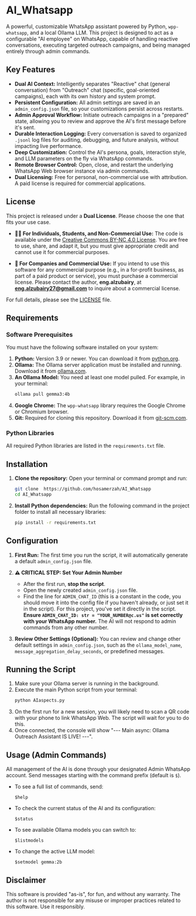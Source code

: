 # AI_Whatsapp

A powerful, customizable WhatsApp assistant powered by Python, `wpp-whatsapp`, and a local Ollama LLM. This project is designed to act as a configurable "AI employee" on WhatsApp, capable of handling reactive conversations, executing targeted outreach campaigns, and being managed entirely through admin commands.

## Key Features

- **Dual AI Context:** Intelligently separates "Reactive" chat (general conversation) from "Outreach" chat (specific, goal-oriented campaigns), each with its own history and system prompt.
- **Persistent Configuration:** All admin settings are saved in an `admin_config.json` file, so your customizations persist across restarts.
- **Admin Approval Workflow:** Initiate outreach campaigns in a "prepared" state, allowing you to review and approve the AI's first message before it's sent.
- **Durable Interaction Logging:** Every conversation is saved to organized `.jsonl` log files for auditing, debugging, and future analysis, without impacting live performance.
- **Deep Customization:** Control the AI's persona, goals, interaction style, and LLM parameters on the fly via WhatsApp commands.
- **Remote Browser Control:** Open, close, and restart the underlying WhatsApp Web browser instance via admin commands.
- **Dual Licensing:** Free for personal, non-commercial use with attribution. A paid license is required for commercial applications.

## License

This project is released under a **Dual License**. Please choose the one that fits your use case.

- **🧑‍💻 For Individuals, Students, and Non-Commercial Use:** The code is available under the [Creative Commons BY-NC 4.0 License](https://creativecommons.org/licenses/by-nc/4.0/). You are free to use, share, and adapt it, but you must give appropriate credit and cannot use it for commercial purposes.

- **🏢 For Companies and Commercial Use:** If you intend to use this software for any commercial purpose (e.g., in a for-profit business, as part of a paid product or service), you must purchase a commercial license. Please contact the author, **eng.alzubairy**, at **eng.alzubairy27@gmail.com** to inquire about a commercial license.

For full details, please see the [LICENSE](LICENSE) file.

## Requirements

### Software Prerequisites

You must have the following software installed on your system:

1.  **Python:** Version 3.9 or newer. You can download it from [python.org](https://www.python.org/downloads/).
2.  **Ollama:** The Ollama server application must be installed and running. Download it from [ollama.com](https://ollama.com/).
3.  **An Ollama Model:** You need at least one model pulled. For example, in your terminal:
    ```bash
    ollama pull gemma3:4b
    ```
4.  **Google Chrome:** The `wpp-whatsapp` library requires the Google Chrome or Chromium browser.
5.  **Git:** Required for cloning this repository. Download it from [git-scm.com](https://git-scm.com/).

### Python Libraries

All required Python libraries are listed in the `requirements.txt` file.

## Installation

1.  **Clone the repository:**
    Open your terminal or command prompt and run:
    ```bash
    git clone  https://github.com/hosamerzah/AI_Whatsapp
    cd AI_Whatsapp
    ```

2.  **Install Python dependencies:**
    Run the following command in the project folder to install all necessary libraries:
    ```bash
    pip install -r requirements.txt
    ```

## Configuration

1.  **First Run:** The first time you run the script, it will automatically generate a default `admin_config.json` file.

2.  **⚠️ CRITICAL STEP: Set Your Admin Number**
    -   After the first run, **stop the script**.
    -   Open the newly created `admin_config.json` file.
    -   Find the line for `ADMIN_CHAT_ID` (this is a constant in the code, you should move it into the config file if you haven't already, or just set it in the script). For this project, you've set it directly in the script. **Ensure `ADMIN_CHAT_ID: str = "YOUR_NUMBER@c.us"` is set correctly with your WhatsApp number.** The AI will not respond to admin commands from any other number.

3.  **Review Other Settings (Optional):**
    You can review and change other default settings in `admin_config.json`, such as the `ollama_model_name`, `message_aggregation_delay_seconds`, or predefined messages.

## Running the Script

1.  Make sure your Ollama server is running in the background.
2.  Execute the main Python script from your terminal:
    ```bash
    python AIaspects.py
    ```
3.  On the first run for a new session, you will likely need to scan a QR code with your phone to link WhatsApp Web. The script will wait for you to do this.
4.  Once connected, the console will show "--- Main async: Ollama Outreach Assistant IS LIVE! ---".

## Usage (Admin Commands)

All management of the AI is done through your designated Admin WhatsApp account. Send messages starting with the command prefix (default is `$`).

-   To see a full list of commands, send:
    ```
    $help
    ```
-   To check the current status of the AI and its configuration:
    ```
    $status
    ```
-   To see available Ollama models you can switch to:
    ```
    $listmodels
    ```
-   To change the active LLM model:
    ```
    $setmodel gemma:2b
    ```

## Disclaimer

This software is provided "as-is", for fun, and without any warranty. The author is not responsible for any misuse or improper practices related to this software. Use it responsibly.
